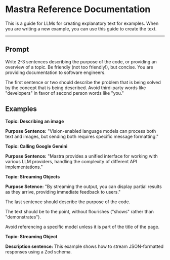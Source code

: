 # Mastra Reference Documentation

This is a guide for LLMs for creating explanatory text for examples. When you are writing a new example, you can use this guide to create the text.

---

## Prompt

Write 2-3 sentences describing the purpose of the code, or providing an overview of a topic. Be friendly (not too friendly!), but concise. You are providing documentation to software engineers.

The first sentence or two should describe the problem that is being solved by the concept that is being described. Avoid third-party words like "developers" in favor of second person words like "you."

## Examples

**Topic: Describing an image**

**Purpose Sentence:** "Vision-enabled language models can process both text and images, but sending both requires specific message formatting."

**Topic: Calling Google Gemini**

**Purpose Sentence:** "Mastra provides a unified interface for working with various LLM providers, handling the complexity of different API implementations."

**Topic: Streaming Objects**

**Purpose Setence:** "By streaming the output, you can display partial results as they arrive, providing immediate feedback to users."

The last sentence should describe the purpose of the code.

The text should be to the point, without flourishes ("shows" rather than "demonstrates").

Avoid referencing a specific model unless it is part of the title of the page.

**Topic: Streaming Object**

**Description sentence:** This example shows how to stream JSON-formatted responses using a Zod schema.
